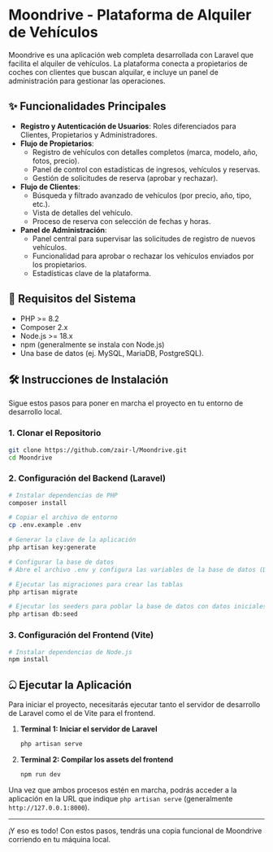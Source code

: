 # Moondrive - Plataforma de Alquiler de Vehículos

Moondrive es una aplicación web completa desarrollada con Laravel que facilita el alquiler de vehículos. La plataforma conecta a propietarios de coches con clientes que buscan alquilar, e incluye un panel de administración para gestionar las operaciones.

## ✨ Funcionalidades Principales

- **Registro y Autenticación de Usuarios**: Roles diferenciados para Clientes, Propietarios y Administradores.
- **Flujo de Propietarios**:
  - Registro de vehículos con detalles completos (marca, modelo, año, fotos, precio).
  - Panel de control con estadísticas de ingresos, vehículos y reservas.
  - Gestión de solicitudes de reserva (aprobar y rechazar).
- **Flujo de Clientes**:
  - Búsqueda y filtrado avanzado de vehículos (por precio, año, tipo, etc.).
  - Vista de detalles del vehículo.
  - Proceso de reserva con selección de fechas y horas.
- **Panel de Administración**:
  - Panel central para supervisar las solicitudes de registro de nuevos vehículos.
  - Funcionalidad para aprobar o rechazar los vehículos enviados por los propietarios.
  - Estadísticas clave de la plataforma.

## 🚀 Requisitos del Sistema

- PHP >= 8.2
- Composer 2.x
- Node.js >= 18.x
- npm (generalmente se instala con Node.js)
- Una base de datos (ej. MySQL, MariaDB, PostgreSQL).

## 🛠️ Instrucciones de Instalación

Sigue estos pasos para poner en marcha el proyecto en tu entorno de desarrollo local.

### 1. Clonar el Repositorio
```bash
git clone https://github.com/zair-l/Moondrive.git
cd Moondrive
```

### 2. Configuración del Backend (Laravel)

```bash
# Instalar dependencias de PHP
composer install

# Copiar el archivo de entorno
cp .env.example .env

# Generar la clave de la aplicación
php artisan key:generate

# Configurar la base de datos
# Abre el archivo .env y configura las variables de la base de datos (DB_DATABASE, DB_USERNAME, DB_PASSWORD, etc.).

# Ejecutar las migraciones para crear las tablas
php artisan migrate

# Ejecutar los seeders para poblar la base de datos con datos iniciales (incluido el usuario administrador)
php artisan db:seed
```

### 3. Configuración del Frontend (Vite)

```bash
# Instalar dependencias de Node.js
npm install
```

## ධ Ejecutar la Aplicación

Para iniciar el proyecto, necesitarás ejecutar tanto el servidor de desarrollo de Laravel como el de Vite para el frontend.

1.  **Terminal 1: Iniciar el servidor de Laravel**
    ```bash
    php artisan serve
    ```

2.  **Terminal 2: Compilar los assets del frontend**
    ```bash
    npm run dev
    ```

Una vez que ambos procesos estén en marcha, podrás acceder a la aplicación en la URL que indique `php artisan serve` (generalmente `http://127.0.0.1:8000`).

---
¡Y eso es todo! Con estos pasos, tendrás una copia funcional de Moondrive corriendo en tu máquina local.
